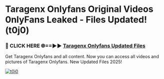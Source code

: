 # Taragenx Onlyfans Original Videos 0nlyFans Leaked - Files Updated! (t0j0)

<h3>🔴 CLICK HERE 🌐==►► <a href="https://tinyurl.com/brd5kh86" rel="nofollow">Taragenx Onlyfans Updated Files</a></h3>

Get Taragenx Onlyfans and all content. Now you can access all videos and pictures of Taragenx Onlyfans. New Updated Files 2025!

[![t0j0](https://i.imgur.com/K7sEzmb.gif)](https://tinyurl.com/brd5kh86)
